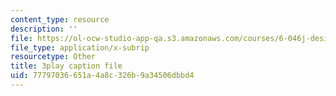 ```yaml
---
content_type: resource
description: ''
file: https://ol-ocw-studio-app-qa.s3.amazonaws.com/courses/6-046j-design-and-analysis-of-algorithms-spring-2015/77797036651a4a8c326b9a34506dbbd4_Tw1k46ywN6E.srt
file_type: application/x-subrip
resourcetype: Other
title: 3play caption file
uid: 77797036-651a-4a8c-326b-9a34506dbbd4
---
```

